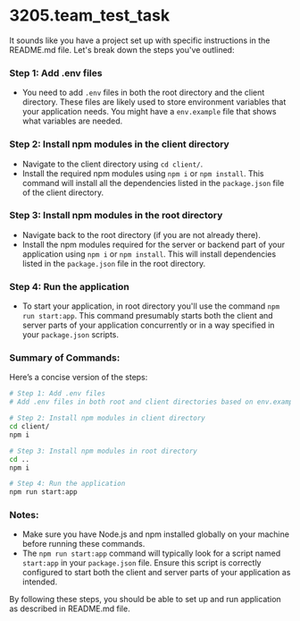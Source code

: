 # 3205.team_test_task

It sounds like you have a project set up with specific instructions in the README.md file. Let's break down the steps you've outlined:

### Step 1: Add .env files
- You need to add `.env` files in both the root directory and the client directory. These files are likely used to store environment variables that your application needs. You might have a `env.example` file that shows what variables are needed.

### Step 2: Install npm modules in the client directory
- Navigate to the client directory using `cd client/`.
- Install the required npm modules using `npm i` or `npm install`. This command will install all the dependencies listed in the `package.json` file of the client directory.

### Step 3: Install npm modules in the root directory
- Navigate back to the root directory (if you are not already there).
- Install the npm modules required for the server or backend part of your application using `npm i` or `npm install`. This will install dependencies listed in the `package.json` file in the root directory.

### Step 4: Run the application
- To start your application, in root directory you'll use the command `npm run start:app`. This command presumably starts both the client and server parts of your application concurrently or in a way specified in your `package.json` scripts.

### Summary of Commands:
Here’s a concise version of the steps:

```bash
# Step 1: Add .env files
# Add .env files in both root and client directories based on env.example

# Step 2: Install npm modules in client directory
cd client/
npm i

# Step 3: Install npm modules in root directory
cd ..
npm i

# Step 4: Run the application
npm run start:app
```

### Notes:
- Make sure you have Node.js and npm installed globally on your machine before running these commands.
- The `npm run start:app` command will typically look for a script named `start:app` in your `package.json` file. Ensure this script is correctly configured to start both the client and server parts of your application as intended.

By following these steps, you should be able to set up and run application as described in README.md file.